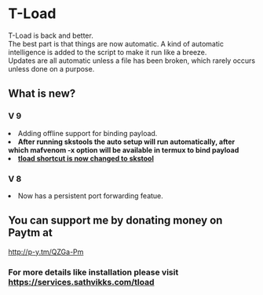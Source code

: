 # T-Load
T-Load is back and better.   
The best part is that things are now automatic. A kind of automatic intelligence is added to the script to make it run like a breeze.  
Updates are all automatic unless a file has been broken, which rarely occurs unless done on a purpose.  

## What is new?

### V 9
<li> Adding offline support for binding payload. </li>
<li><b> After running skstools the auto setup will run automatically, after which mafvenom -x option will be available in termux to bind payload</b></li>
<li><u><b> tload shortcut is now changed to skstool </b></u></li>

### V 8
<li> Now has a persistent port forwarding featue. </li>


## You can support me by donating money on Paytm at
http://p-y.tm/QZGa-Pm  
### For more details like installation please visit https://services.sathvikks.com/tload
